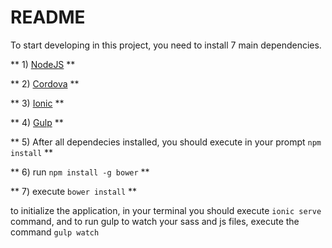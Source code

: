 # README #
To start developing in this project, you need to install 7 main dependencies.

** 1) [NodeJS](https://nodejs.org/en/download/) **

** 2) [Cordova](https://cordova.apache.org/) **

** 3) [Ionic](http://ionicframework.com/docs/guide/installation.html) **

** 4) [Gulp](https://github.com/gulpjs/gulp/blob/master/docs/getting-started.md) **

** 5) After all dependecies installed, you should execute in your prompt ```npm install``` **

** 6) run ``` npm install -g bower ``` **

** 7) execute  ``` bower install ``` **

to initialize the application, in your terminal you should execute ``` ionic serve ``` command, and to run gulp to watch your sass and js files, execute the command ``` gulp watch ```
